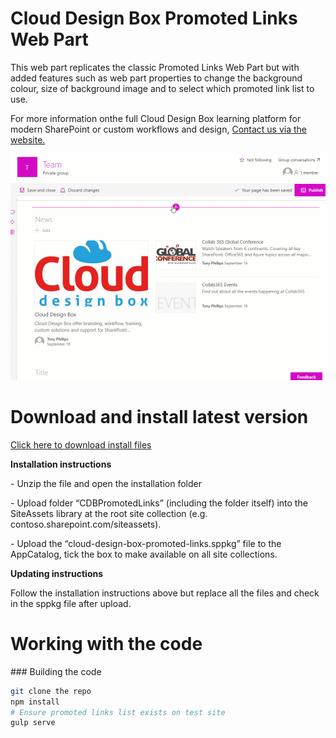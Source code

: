 <h1>Cloud Design Box Promoted Links Web Part</h1>
<p>This web part replicates the classic Promoted Links Web Part but with added features such as web part properties to change the background colour, size of background image and to select which promoted link list to use. </p>
<p>For more information onthe full Cloud Design Box learning platform for modern SharePoint or custom workflows and design, <a href="https://www.clouddesignbox.co.uk">Contact us via the website.</a> </p>
<img src="https://github.com/CloudDesignBox/cdb-promoted-links/blob/master/preview.gif" alt="preview" />

<h1>Download and install latest version</h1>

<p><a href="https://github.com/CloudDesignBox/cdb-promoted-links/raw/master/Installation.zip">Click here to download install files</a></p>

<b>Installation instructions</b>
<p>- Unzip the file and open the installation folder</p>
<p>-	Upload folder “CDBPromotedLinks” (including the folder itself) into the SiteAssets library at the root site collection (e.g. contoso.sharepoint.com/siteassets).</p>
<p>-	Upload the “cloud-design-box-promoted-links.sppkg” file to the AppCatalog, tick the box to make available on all site collections.
</p>
<b>Updating instructions</b>
<p>Follow the installation instructions above but replace all the files and check in the sppkg file after upload. </p>

<h1>Working with the code</h1>
### Building the code

```bash
git clone the repo
npm install
# Ensure promoted links list exists on test site
gulp serve
```
